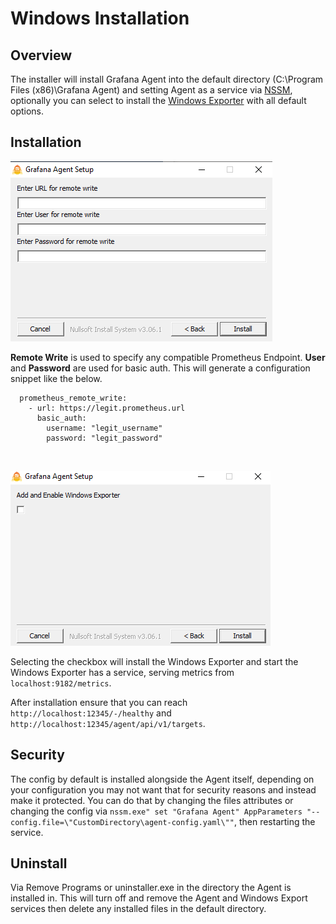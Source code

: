 # Windows Installation

## Overview

The installer will install Grafana Agent into the default directory (C:\Program Files (x86)\Grafana Agent) and setting Agent as a service via [NSSM](https://nssm.cc/), optionally you can select to install the [Windows Exporter](https://github.com/prometheus-community/windows_exporter) with all default options. 

## Installation

![](./assets/remote_options.png)

**Remote Write** is used to specify any compatible Prometheus Endpoint. **User** and **Password** are used for basic auth. This will generate a configuration snippet like the below.

```
  prometheus_remote_write:
    - url: https://legit.prometheus.url
      basic_auth:
        username: "legit_username"
        password: "legit_password"
```

<br>

![](./assets/exporter.png)

Selecting the checkbox will install the Windows Exporter and start the Windows Exporter has a service, serving metrics from `localhost:9182/metrics`.

After installation ensure that you can reach `http://localhost:12345/-/healthy` and `http://localhost:12345/agent/api/v1/targets`. 

## Security

The config by default is installed alongside the Agent itself, depending on your configuration you may not want that for security reasons and instead make it protected. You can do that by changing the files attributes or changing the config via `nssm.exe" set "Grafana Agent" AppParameters "--config.file=\"CustomDirectory\agent-config.yaml\""`, then restarting the service.

## Uninstall

Via Remove Programs or uninstaller.exe in the directory the Agent is installed in. This will turn off and remove the Agent and Windows Export services then delete any installed files in the default directory.